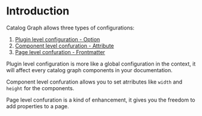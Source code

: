 # Introduction

Catalog Graph allows three types of configurations:

1. [Plugin level configuration - Option](./option.html)
2. [Component level confuration - Attribute](./attribute.html)
3. [Page level confuration - Frontmatter](./frontmatter.html)

Plugin level configuration is more like a global configuration in the context, it will affect every catalog graph components in your documentation.

Component level confuration allows you to set atrributes like `width` and `height` for the components.

Page level confuration is a kind of enhancement, it gives you the freedom to add properties to a page.
